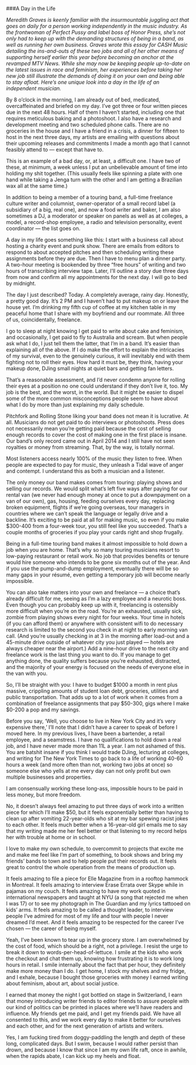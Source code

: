 ###A Day in the Life

_Meredith Graves is keenly familiar with the insurmountable juggling act that goes on daily for a person working independently in the music industry. As the frontwoman of Perfect Pussy and label boss of Honor Press, she’s not only had to keep up with the demanding structures of being in a band, as well as running her own business. Graves wrote this essay for CASH Music detailing the ins-and-outs of these two jobs and all of her other means of supporting herself earlier this year before becoming an anchor at the revamped MTV News. While she may now be keeping people up-to-date on the latest issues in race and feminism, her experiences before taking her new job still illustrate the demands of doing it on your own and being able to stay afloat. Here’s one unique look into a day in the life of an independent musician._


By 8 o’clock in the morning, I am already out of bed, medicated, overcaffeinated and briefed on my day. I’ve got three or four written pieces due in the next 48 hours. Half of them I haven’t started, including one that requires meticulous baking and a photoshoot. I also have a research and development meeting and two scheduled phone calls. There are no groceries in the house and I have a friend in a crisis, a dinner for fifteen to host in the next three days, my artists are emailing with questions about their upcoming releases and commitments I made a month ago that I cannot feasibly attend to — except that have to.

This is an example of a bad day, or, at least, a difficult one. I have two of these, at minimum, a week unless I put an unbelievable amount of time into holding my shit together. (This usually feels like spinning a plate with one hand while taking a Jenga turn with the other and I am getting a Brazilian wax all at the same time.)

In addition to being a member of a touring band, a full-time freelance culture writer and columnist, owner-operator of a small record label (a subsidiary of a big, real one), and now a food writer and baker, I am also sometimes a DJ, a moderator or speaker on panels as well as at colleges, a model, a record-shop employee, a radio and television personality, event coordinator — the list goes on.

A day in my life goes something like this: I start with a business call about hosting a charity event and punk show. There are emails from editors to respond to about accepted pitches and then scheduling writing these assignments before they are due. Then I have to menu plan a dinner party. A two-hour meeting is bookended by three “free hours” of writing and two hours of transcribing interview tape. Later, I’ll outline a story due three days from now and confirm all my appointments for the next day. I will go to bed by midnight.

The day I just described? Today. A completely average, rainy day. Honestly, a pretty good day. It’s 2 PM and I haven’t had to put makeup on or leave the house yet. I’m drinking my fifth cup of coffee at my kitchen table in my peaceful home that I share with my boyfriend and our roommate. All three of us, coincidentally, freelance.

I go to sleep at night knowing I get paid to write about cake and feminism, and occasionally, I get paid to fly to Australia and scream. But when people ask what I do, I just tell them the latter, that I’m in a band. It’s easier than explaining all of the above. If I do make the effort to explain the intricacies of my survival, even to the genuinely curious, it will inevitably end with them fighting not to roll their eyes. How hard it must be, they think, having your makeup done, DJing small nights at quiet bars and getting fan letters.

That’s a reasonable assessment, and I’d never condemn anyone for rolling their eyes at a position no one could understand if they don’t live it, too. My job is the best, and the worst, in the world. But it might be easier to dispel some of the more common misconceptions people seem to have about what I do by more than just explaining my daily schedule. 

Pitchfork and Rolling Stone liking your band does not mean it is lucrative. At all. Musicians do not get paid to do interviews or photoshoots. Press does not necessarily mean you’re getting paid because the cost of selling enough records to cover the cost of making one in the first place is insane. Our band’s only record came out in April 2014 and I still have not seen royalties or money from streaming. That, by the way, is totally normal.

Most listeners access nearly 100% of the music they listen to free. When people are expected to pay for music, they unleash a Tidal wave of anger and contempt. I understand this as both a musician and a listener.

The only money our band makes comes from touring: playing shows and selling our records. We would split what’s left five ways after paying for our rental van (we never had enough money at once to put a downpayment on a van of our own), gas, housing, feeding ourselves every day, replacing broken equipment, flights if we’re going overseas, tour managers in countries where we can’t speak the language or legally drive and a backline. It’s exciting to be paid at all for making music, so even if you make $300-400 from a four-week tour, you still feel like you succeeded. That’s a couple months of groceries if you play your cards right and shop frugally. 

Being in a full-time touring band makes it almost impossible to hold down a job when you are home. That’s why so many touring musicians resort to low-paying restaurant or retail work. No job that provides benefits or tenure would hire someone who intends to be gone six months out of the year. And if you use the pump-and-dump employment, eventually there will be so many gaps in your résumé, even getting a temporary job will become nearly impossible.

You can also take matters into your own and freelance — a choice that’s already difficult for me, seeing as I’m a lazy employee and a neurotic boss. Even though you can probably keep up with it, freelancing is ostensibly more difficult when you’re on the road. You’re an exhausted, usually sick, zombie from playing shows every night for four weeks. Your time in hotels (if you can afford them) or anywhere with consistent wifi to do necessary research is limited to the second you check in at night to early morning van call. (And you’re usually checking in at 3 in the morning after load-out and a 45-minute drive outside of whatever city you just played — hotels are always cheaper near the airport.) Add a nine-hour drive to the next city and freelance work is the last thing you want to do. If you manage to get anything done, the quality suffers because you’re exhausted, distracted, and the majority of your energy is focused on the needs of everyone else in the van with you.

So, I’ll be straight with you: I have to budget $1000 a month in rent plus massive, crippling amounts of student loan debt, groceries, utilities and public transportation. That adds up to a lot of work when it comes from a combination of freelance assignments that pay $50-300, gigs where I make $0-200 a pop and my savings. 

Before you say, ‘Well, you choose to live in New York City and it’s very expensive there,’ I’ll note that I didn’t have a career to speak of before I moved here. In my previous lives, I have been a bartender, a retail employee, and a seamstress. I have no qualifications to hold down a real job, and I have never made more than 11L a year. I am not ashamed of this. You are batshit insane if you think I would trade DJing, lecturing at colleges, and writing for The New York Times to go back to a life of working 40-60 hours a week (and more often than not, working two jobs at once) so someone else who yells at me every day can not only profit but own multiple businesses and properties.

I am consensually working these long-ass, impossible hours to be paid in less money, but more freedom. 

No, it doesn’t always feel amazing to put three days of work into a written piece for which I’ll make $50, but it feels exponentially better than having to clean up after vomiting 22-year-olds who sit at my bar spewing racist jokes to each other. It feels much better when a 16-year-old girl emails me to say that my writing made me her feel better or that listening to my record helps her with trouble at home or in school.

I love to make my own schedule, to overcommit to projects that excite me and make me feel like I’m part of something, to book shows and bring my friends’ bands to town and to help people put their records out. It feels great to control the whole operation from the means of production up. 

It feels amazing to file a piece for Elle Magazine from in a rooftop hammock in Montreal. It feels amazing to interview Erase Errata over Skype while in pajamas on my couch. It feels amazing to have my work quoted in international newspapers and taught at NYU (a song that rejected me when I was 17) or to see my photograph in The Guardian and my lyrics tattooed on kids’ arms. It feels amazing to be called a thought leader, to interview people I’ve admired for most of my life and tour with people I never dreamed I’d meet. And it feels amazing to be respected for the career I’ve chosen — the career of being myself.

Yeah, I’ve been known to tear up in the grocery store. I am overwhelmed by the cost of food, which should be a right, not a privilege. I resist the urge to break it down to words-per-head-of-lettuce. I smile at the kids who work the checkout and chat them up, knowing how frustrating it is to work long hours in retail. I smile internally about the fact that per hour, they definitely make more money than I do. I get home, I stock my shelves and my fridge, and I exhale, because I bought those groceries with money I earned writing about feminism, about art, about social justice. 

I earned that money the night I got bottled on stage in Switzerland, I earn that money introducing writer friends to editor friends to assure people with our kind of politics can be printed in places where we’ll have readers and influence. My friends get me paid, and I get my friends paid. We have all consented to this, and we work every day to make it better for ourselves and each other, and for the next generation of artists and writers.

Yes, I am fucking tired from doggy-paddling the length and depth of these long, complicated days. But I swim, because I would rather persist than drown, and because I know that since I am my own life raft, once in awhile, when the rapids abate, I can kick up my heels and float.
